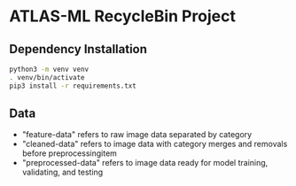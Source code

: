 # ATLAS-ML RecycleBin Project

## Dependency Installation
```bash
python3 -m venv venv 
. venv/bin/activate
pip3 install -r requirements.txt
```

## Data
<ul>
  <li>"feature-data" refers to raw image data separated by category</li>
  <li>"cleaned-data" refers to image data with category merges and removals before preprocessingitem</li>
  <li>"preprocessed-data" refers to image data ready for model training, validating, and testing</li>
</ul>